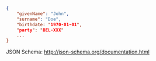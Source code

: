 ```json
{
    "givenName": "John",
    "surname": "Doe",
    "birthdate: "1970-01-01",
    "party": "BEL-XXX"
    ...
}
```

JSON Schema: http://json-schema.org/documentation.html

